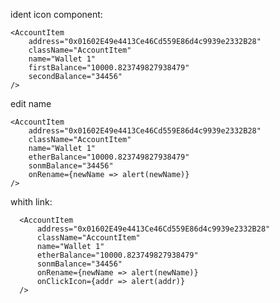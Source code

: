 ident icon component:

    <AccountItem
        address="0x01602E49e4413Ce46Cd559E86d4c9939e2332B28"
        className="AccountItem"
        name="Wallet 1"
        firstBalance="10000.823749827938479"
        secondBalance="34456"
    />
    
edit name
            
    <AccountItem
        address="0x01602E49e4413Ce46Cd559E86d4c9939e2332B28"
        className="AccountItem"
        name="Wallet 1"
        etherBalance="10000.823749827938479"
        sonmBalance="34456"
        onRename={newName => alert(newName)}
    />
    
whith link:

      <AccountItem
          address="0x01602E49e4413Ce46Cd559E86d4c9939e2332B28"
          className="AccountItem"
          name="Wallet 1"
          etherBalance="10000.823749827938479"
          sonmBalance="34456"
          onRename={newName => alert(newName)}
          onClickIcon={addr => alert(addr)}
      />  